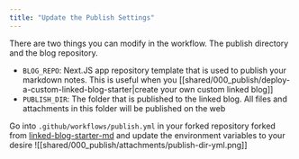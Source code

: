 ```yaml
---
title: "Update the Publish Settings"
---
```

There are two things you can modify in the workflow. The publish directory and the blog repository.

- `BLOG_REPO`: Next.JS app repository template that is used to publish your markdown notes. This is useful when you [[shared/000_publish/deploy-a-custom-linked-blog-starter|create your own custom linked blog]]
- `PUBLISH_DIR`: The folder that is published to the linked blog. All files and attachments in this folder will be published on the web

Go into `.github/workflows/publish.yml` in your forked repository forked from [linked-blog-starter-md](https://github.com/matthewwong525/linked-blog-starter-md) and update the environment variables to your desire
![[shared/000_publish/attachments/publish-dir-yml.png]]
